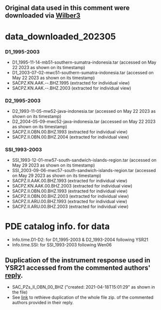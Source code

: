 Original data used in this comment were downloaded via [Wilber3](https://ds.iris.edu/wilber3/)
---
# data_downloaded_202305
### D1_1995-2003
* D1_1995-11-14-mb51-southern-sumatra-indonesia.tar    (accessed on May 22 2023 as shown on its timestamp)
* D1_2003-07-02-mwc51-southern-sumatra-indonesia.tar    (accessed on May 22 2023 as shown on its timestamp)
* SACPZ.KN.AAK.--.BHZ.1995    (extracted for individual view)
* SACPZ.KN.AAK.--.BHZ.2003    (extracted for individual view)
### D2_1995-2003
* D2_1993-11-05-mw52-java-indonesia.tar    (accessed on May 22 2023 as shown on its timestamp)
* D2_2004-05-09-mwc52-java-indonesia.tar    (accessed on May 22 2023 as shown on its timestamp)
* SACPZ.II.OBN.00.BHZ.1993    (extracted for individual view)
* SACPZ.II.OBN.00.BHZ.2004    (extracted for individual view)
### SSI_1993-2003
* SSI_1993-12-01-mw57-south-sandwich-islands-region.tar    (accessed on May 29 2023 as shown on its timestamp)
* SSI_2003-09-06-mwc57-south-sandwich-islands-region.tar    (accessed on May 29 2023 as shown on its timestamp)
* SACPZ.II.AAK.00.BHZ.1993    (extracted for individual view)
* SACPZ.KN.AAK.00.BHZ.2003    (extracted for individual view)
* SACPZ.II.OBN.00.BHZ.1993    (extracted for individual view)
* SACPZ.II.OBN.00.BHZ.2003    (extracted for individual view)
* SACPZ.II.ARU.00.BHZ.1993    (extracted for individual view)
* SACPZ.II.ARU.00.BHZ.2003    (extracted for individual view)

# PDE catalog info. for data
- Info.time.D1-D2: for D1_1995-2003 & D2_1993-2004 following YSR21
- Info.time.SSI: for SSI_1993-2003 following Wen06


Duplication of the instrument response used in YSR21 accessed from the commented authors' [reply](https://github.com/yiyanguiuc/Data-used-in-Reply-to-Zhang-and-Wen).
---
- SAC_PZs_II_OBN_00_BHZ ("created: 2021-04-18T15:01:29" as shown in the file)
- See [link](https://drive.google.com/file/d/1wNkmC2OmnrXnHrW1BGAVshxsK_vXWoDM/view?usp=drive_link) to rethieve duplication of the whole file zip. of the commented authors provided in their reply.
